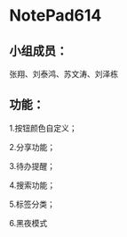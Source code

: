 # NotePad614
## 小组成员：

张翔、刘泰鸿、苏文涛、刘泽栋

## 功能：
1.按钮颜色自定义；

2.分享功能；

3.待办提醒；

4.搜索功能；

5.标签分类；

6.黑夜模式


